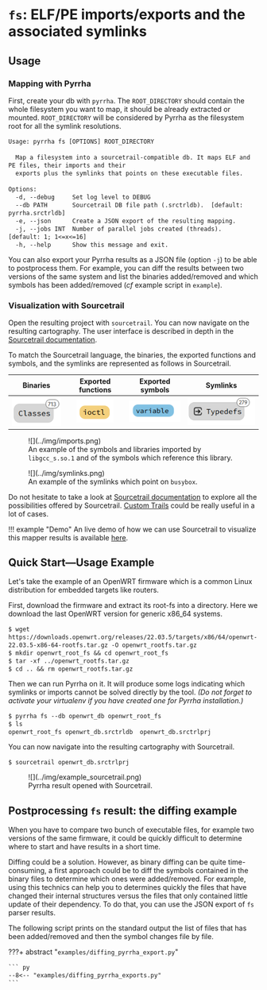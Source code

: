 # `fs`: ELF/PE imports/exports and the associated symlinks


## Usage
### Mapping with Pyrrha 
First, create your db with `pyrrha`. The `ROOT_DIRECTORY` should contain the whole filesystem you want to map, it should be already extracted or mounted. `ROOT_DIRECTORY` will be considered by Pyrrha as the filesystem root for all the symlink resolutions. 

```commandline
Usage: pyrrha fs [OPTIONS] ROOT_DIRECTORY

  Map a filesystem into a sourcetrail-compatible db. It maps ELF and PE files, their imports and their
  exports plus the symlinks that points on these executable files.

Options:
  -d, --debug     Set log level to DEBUG
  --db PATH       Sourcetrail DB file path (.srctrldb).  [default: pyrrha.srctrldb]
  -e, --json      Create a JSON export of the resulting mapping.
  -j, --jobs INT  Number of parallel jobs created (threads).  [default: 1; 1<=x<=16]
  -h, --help      Show this message and exit.

```

You can also export your Pyrrha results as a JSON file (option `-j`) to be able to postprocess them. For example, you can diff the results between two versions of the same system and list the binaries added/removed and which symbols has been added/removed (*cf* example script in `example`).

### Visualization with Sourcetrail
Open the resulting project with `sourcetrail`. You can now navigate on the resulting cartography. The user interface is described in depth in the [Sourcetrail documentation](https://github.com/CoatiSoftware/Sourcetrail/blob/master/DOCUMENTATION.md#user-interface).

To match the Sourcetrail language, the binaries, the exported functions and symbols, and the symlinks are represented as follows in Sourcetrail.

Binaries |    Exported functions    |     Exported symbols     | Symlinks
:---:|:------------------------:|:------------------------:| :---:
![](../img/classes.png) | ![](../img/function.png) | ![](../img/variable.png) | ![](../img/typedefs.png)

<figure markdown>
  ![](../img/imports.png)
  <figcaption> An example of the symbols and libraries imported by <code>libgcc_s.so.1</code> and of the symbols which reference this library.</figcaption>
</figure>

<figure markdown>
  ![](../img/symlinks.png)
  <figcaption> An example of the symlinks which point on <code>busybox</code>.</figcaption>
</figure>

Do not hesitate to take a look at [Sourcetrail documentation](https://github.com/CoatiSoftware/Sourcetrail/blob/master/DOCUMENTATION.md#graph-view-1) to explore all the possibilities offered by Sourcetrail. [Custom Trails](https://github.com/CoatiSoftware/Sourcetrail/blob/master/DOCUMENTATION.md#custom-trail-dialog) could be really useful in a lot of cases.

!!! example "Demo"
    An live demo of how we can use Sourcetrail to visualize this mapper results is available [here](https://www.youtube.com/watch?v=-dMl-SvQl4k&t=12m33s).

##  Quick Start—Usage Example
Let's take the example of an OpenWRT firmware which is a common Linux distribution for embedded targets like routers.

First, download the firmware and extract its root-fs into a directory. Here we download the last OpenWRT version for generic x86_64 systems.
```commandline
$ wget https://downloads.openwrt.org/releases/22.03.5/targets/x86/64/openwrt-22.03.5-x86-64-rootfs.tar.gz -O openwrt_rootfs.tar.gz
$ mkdir openwrt_root_fs && cd openwrt_root_fs
$ tar -xf ../openwrt_rootfs.tar.gz
$ cd .. && rm openwrt_rootfs.tar.gz
```

Then we can run Pyrrha on it. It will produce some logs indicating which symlinks or imports cannot be solved directly by the tool. 
*(Do not forget to activate your virtualenv if you have created one for Pyrrha installation.)*
```commandline
$ pyrrha fs --db openwrt_db openwrt_root_fs
$ ls 
openwrt_root_fs openwrt_db.srctrldb  openwrt_db.srctrlprj
```

You can now navigate into the resulting cartography with Sourcetrail.
```commandline
$ sourcetrail openwrt_db.srctrlprj
```

<figure markdown>
  ![](../img/example_sourcetrail.png)
  <figcaption> Pyrrha result opened with Sourcetrail.</figcaption>
</figure>


## Postprocessing `fs` result: the diffing example

When you have to compare two bunch of executable files, for example two versions of the same firmware, it could be quickly difficult to determine where to start and have results in a short time. 

Diffing could be a solution. However, as binary diffing can be quite time-consuming, a first approach could be to diff the symbols contained in the binary files to determine which ones were added/removed. For example, using this technics can help you to determines quickly the files that have changed their internal structures versus the files that only contained little update of their dependency. To do that, you can use the JSON export of `fs` parser results.

The following script prints on the standard output the list of files that has been added/removed and then the symbol changes file by file.

???+ abstract "`examples/diffing_pyrrha_export.py`"

    ``` py 
    --8<-- "examples/diffing_pyrrha_exports.py"
    ```